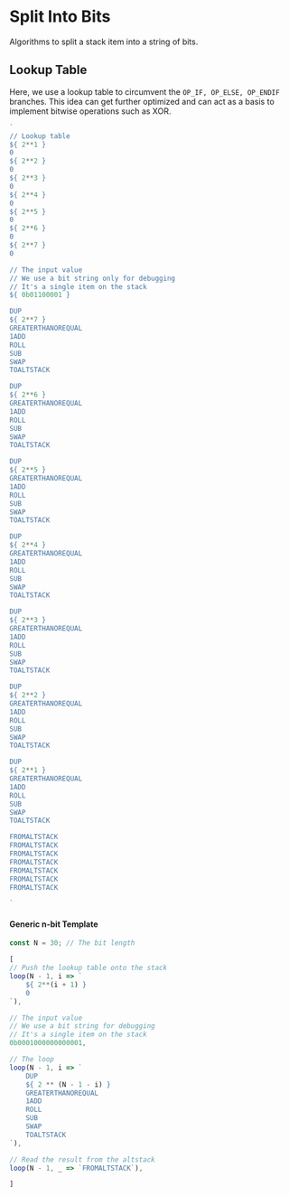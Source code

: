 # Split Into Bits

Algorithms to split a stack item into a string of bits.

## Lookup Table 

Here, we use a lookup table to circumvent the `OP_IF, OP_ELSE, OP_ENDIF` branches. This idea can get further optimized and can act as a basis to implement bitwise operations such as XOR.

```js
`
// Lookup table
${ 2**1 }
0
${ 2**2 }
0
${ 2**3 }
0
${ 2**4 }
0
${ 2**5 }
0
${ 2**6 }
0
${ 2**7 }
0

// The input value
// We use a bit string only for debugging
// It's a single item on the stack
${ 0b01100001 }

DUP
${ 2**7 }
GREATERTHANOREQUAL
1ADD
ROLL
SUB
SWAP
TOALTSTACK

DUP
${ 2**6 }
GREATERTHANOREQUAL
1ADD
ROLL
SUB
SWAP
TOALTSTACK

DUP
${ 2**5 }
GREATERTHANOREQUAL
1ADD
ROLL
SUB
SWAP
TOALTSTACK

DUP
${ 2**4 }
GREATERTHANOREQUAL
1ADD
ROLL
SUB
SWAP
TOALTSTACK

DUP
${ 2**3 }
GREATERTHANOREQUAL
1ADD
ROLL
SUB
SWAP
TOALTSTACK

DUP
${ 2**2 }
GREATERTHANOREQUAL
1ADD
ROLL
SUB
SWAP
TOALTSTACK

DUP
${ 2**1 }
GREATERTHANOREQUAL
1ADD
ROLL
SUB
SWAP
TOALTSTACK

FROMALTSTACK
FROMALTSTACK
FROMALTSTACK
FROMALTSTACK
FROMALTSTACK
FROMALTSTACK
FROMALTSTACK

`
```

#### Generic n-bit Template

```js
const N = 30; // The bit length

[
// Push the lookup table onto the stack
loop(N - 1, i => `
    ${ 2**(i + 1) }
    0
`),

// The input value
// We use a bit string for debugging
// It's a single item on the stack
0b0001000000000001,

// The loop
loop(N - 1, i => `
    DUP
    ${ 2 ** (N - 1 - i) }
    GREATERTHANOREQUAL
    1ADD
    ROLL
    SUB
    SWAP
    TOALTSTACK
`),

// Read the result from the altstack
loop(N - 1, _ => `FROMALTSTACK`),

]
```
